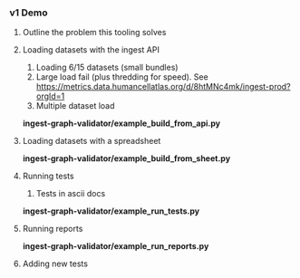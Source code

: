 ### v1 Demo

1. Outline the problem this tooling solves

1. Loading datasets with the ingest API 
    1. Loading 6/15 datasets (small bundles)
    1. Large load fail (plus thredding for speed). See https://metrics.data.humancellatlas.org/d/8htMNc4mk/ingest-prod?orgId=1
    1. Multiple dataset load
   
    **ingest-graph-validator/example_build_from_api.py**

1. Loading datasets with a spreadsheet

    **ingest-graph-validator/example_build_from_sheet.py**
    
1. Running tests

    1. Tests in ascii docs

    **ingest-graph-validator/example_run_tests.py**

1. Running reports

    **ingest-graph-validator/example_run_reports.py**

1. Adding new tests




